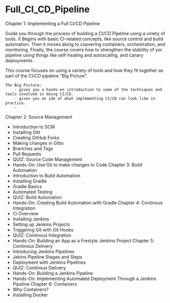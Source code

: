 # Full_CI_CD_Pipeline
Chapter 1: Implementing a Full CI/CD Pipeline

Guide you through the process of building a CI/CD Pipeline using a viriety of tools.  It Begins with basic CI-related concepts, like source control and build automation. Then it moves along to copvering containers,
orchestration, and monitoring.  Finally, the course covers how to strengthen the stability of yor pipeline
using things like self-healing and autoscaling, and canary deployments. 

This course focuses on using a variety of tools and how they fit together as part of the CI/CD pipeline "Big Picture".
```
The Big Picture: 
    - gives you a hands-on introduction to some of the techniques and tools involved in doing CI/CD.
    - gives you an ide of what implementing CI/CD can look like in practice.
    - 
```


Chapter 2: Source Management 
- Introduction to SCM
- Installing Gitt
- Creating GitHub Forks
- Making changes in Gitto
- Branches and Tags
- Pull Requests
- QUIZ: Source Code Management 
- Hands-On: Use Git to make changes to Code
Chapter 3: Build Automation
- Introduction to Build Automation
- Installing Gradle 
- Gradle Basics
- Automated Testing 
- QUIZ: Build Automation
- Hands-On: Creating Build Automation with Gradle
Chapter 4: Continous Integration
- Ci Overview
- Installing Jenkins
- Setting up Jenkins Projects
- Triggering Git with Git Hooks
- QUIZ: Continous Integration
- Hands-On: Building an App as a Frestyle Jenkins Project
Chapter 5: Continous Delivery
- Introducing Jenkins Pipelines
- Jekins Pipeline Stages and Steps
- Deployment with Jenkins Pipelines
- QUIZ: Continous Delivery
- Hands-On: Building a Jenkins Pipeline
- Hands-On: Implementing Automated Deployment Through a Jenkins Pipeline
  Chapter 6: Containers
- Why Containers?
- Installing Docker